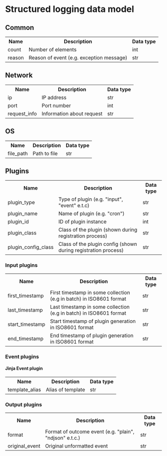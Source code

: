 # Structured logging data model

## Common

<table>
    <th>Name</th>
    <th>Description</th>
    <th>Data type</th>
    <tr>
        <td>count</td>
        <td>Number of elements</td>
        <td>int</td>
    </tr>
    <tr>
        <td>reason</td>
        <td>Reason of event (e.g. exception message)</td>
        <td>str</td>
    </tr>
</table>

## Network

<table>
    <th>Name</th>
    <th>Description</th>
    <th>Data type</th>
    <tr>
        <td>ip</td>
        <td>IP address</td>
        <td>str</td>
    </tr>
    <tr>
        <td>port</td>
        <td>Port number</td>
        <td>int</td>
    </tr>
    <tr>
        <td>request_info</td>
        <td>Information about request</td>
        <td>str</td>
    </tr>
</table>

## OS

<table>
    <th>Name</th>
    <th>Description</th>
    <th>Data type</th>
    <tr>
        <td>file_path</td>
        <td>Path to file</td>
        <td>str</td>
    </tr>
</table>

## Plugins

<table>
    <th>Name</th>
    <th>Description</th>
    <th>Data type</th>
    <tr>
        <td>plugin_type</td>
        <td>Type of plugin (e.g. "input", "event" e.t.c)</td>
        <td>str</td>
    </tr>
    <tr>
        <td>plugin_name</td>
        <td>Name of plugin (e.g. "cron")</td>
        <td>str</td>
    </tr>
    <tr>
        <td>plugin_id</td>
        <td>ID of plugin instance</td>
        <td>int</td>
    </tr>
    <tr>
        <td>plugin_class</td>
        <td>Class of the plugin (shown during registration process)</td>
        <td>str</td>
    </tr>
    <tr>
        <td>plugin_config_class</td>
        <td>Class of the plugin config (shown during registration process)</td>
        <td>str</td>
    </tr>
</table>

### Input plugins

<table>
    <th>Name</th>
    <th>Description</th>
    <th>Data type</th>
    <tr>
        <td>first_timestamp</td>
        <td>First timestamp in some collection (e.g in batch) in ISO8601 format</td>
        <td>str</td>
    </tr>
    <tr>
        <td>last_timestamp</td>
        <td>Last timestamp in some collection (e.g in batch) in ISO8601 format</td>
        <td>str</td>
    </tr>
    <tr>
        <td>start_timestamp</td>
        <td>Start timestamp of plugin generation in ISO8601 format</td>
        <td>str</td>
    </tr>
    <tr>
        <td>end_timestamp</td>
        <td>End timestamp of plugin generation in ISO8601 format</td>
        <td>str</td>
    </tr>
</table>

### Event plugins

#### Jinja Event plugin

<table>
    <th>Name</th>
    <th>Description</th>
    <th>Data type</th>
    <tr>
        <td>template_alias</td>
        <td>Alias of template</td>
        <td>str</td>
    </tr>
</table>

### Output plugins

<table>
    <th>Name</th>
    <th>Description</th>
    <th>Data type</th>
    <tr>
        <td>format</td>
        <td>Format of outcome event (e.g. "plain", "ndjson" e.t.c.)</td>
        <td>str</td>
    </tr>
    <tr>
        <td>original_event</td>
        <td>Original unformatted event</td>
        <td>str</td>
    </tr>
</table>
